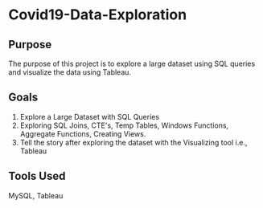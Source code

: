 # Covid19-Data-Exploration
## Purpose	
The purpose of this project is to explore a large dataset using SQL queries and visualize the data using Tableau.

## Goals	
1. Explore a Large Dataset with SQL Queries
2. Exploring SQL Joins, CTE's, Temp Tables, Windows Functions, Aggregate Functions, Creating Views.
3. Tell the story after exploring the dataset with the Visualizing tool i.e., Tableau

## Tools Used	
MySQL, Tableau
